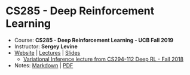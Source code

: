 # CS285 - Deep Reinforcement Learning 
* Course: **CS285 - Deep Reinforcement Learning - UCB Fall 2019**
* Instructor: **Sergey Levine**
* [Website](http://rail.eecs.berkeley.edu/deeprlcourse/) | [Lectures](https://www.youtube.com/playlist?list=PLkFD6_40KJIwhWJpGazJ9VSj9CFMkb79A) | [Slides](reinforcement-learning/C2-deep_rl-sergey_levine-cs285-ucb/Slides)
  *	[Variational Inference lecture from CS294-112 Deep RL - Fall 2018](https://www.youtube.com/watch?v=1bpQ0QDPGuI)
* Notes: [Markdown](https://github.com/Shivanshu-Gupta/cs285-fa19-deep-reinforcement-learning-ucb/blob/master/notes.md) | [PDF](https://github.com/Shivanshu-Gupta/cs285-fa19-deep-reinforcement-learning-ucb/blob/master/notes.pdf)
